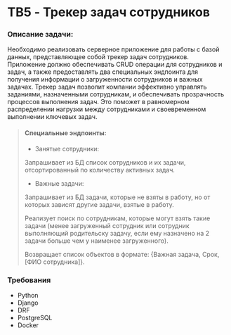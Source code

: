 # **TB5 - Трекер задач сотрудников**
### **Описание задачи:**

Необходимо реализовать серверное приложение для работы с базой данных, представляющее собой трекер задач сотрудников. Приложение должно обеспечивать CRUD операции для сотрудников и задач, а также предоставлять два специальных эндпоинта для получения информации о загруженности сотрудников и важных задачах.
Трекер задач позволит компании эффективно управлять заданиями, назначенными сотрудникам, и обеспечивать прозрачность процессов выполнения задач. Это поможет в равномерном распределении нагрузки между сотрудниками и своевременном выполнении ключевых задач.
>#### **Специальные эндпоинты:**
>- Занятые сотрудники:
> 
> Запрашивает из БД список сотрудников и их задачи, отсортированный по количеству активных задач.
>- Важные задачи:
> 
> Запрашивает из БД задачи, которые не взяты в работу, но от которых зависят другие задачи, взятые в работу.
> 
>  Реализует поиск по сотрудникам, которые могут взять такие задачи (менее загруженный сотрудник или сотрудник выполняющий родительску задачу, если ему назначено на 2 задачи больше чем у наименее загруженного).
> 
> Возвращает список объектов в формате: {Важная задача, Срок, [ФИО сотрудника]}.

### **Требования**
- Python
- Django
- DRF
- PostgreSQL
- Docker
